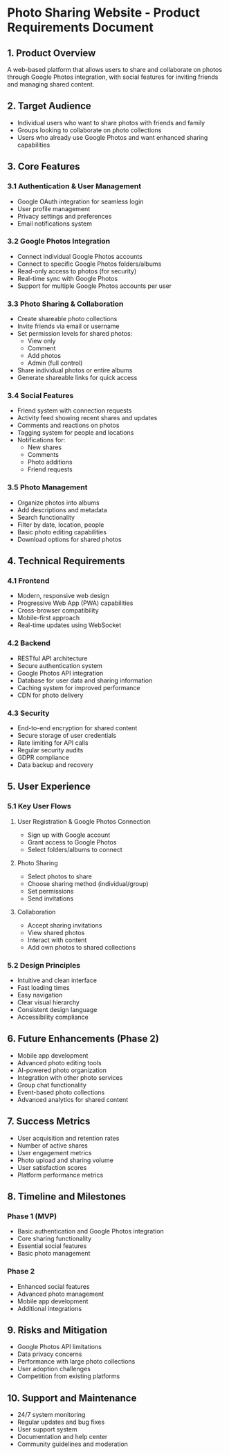 # Photo Sharing Website - Product Requirements Document

## 1. Product Overview
A web-based platform that allows users to share and collaborate on photos through Google Photos integration, with social features for inviting friends and managing shared content.

## 2. Target Audience
- Individual users who want to share photos with friends and family
- Groups looking to collaborate on photo collections
- Users who already use Google Photos and want enhanced sharing capabilities

## 3. Core Features

### 3.1 Authentication & User Management
- Google OAuth integration for seamless login
- User profile management
- Privacy settings and preferences
- Email notifications system

### 3.2 Google Photos Integration
- Connect individual Google Photos accounts
- Connect to specific Google Photos folders/albums
- Read-only access to photos (for security)
- Real-time sync with Google Photos
- Support for multiple Google Photos accounts per user

### 3.3 Photo Sharing & Collaboration
- Create shareable photo collections
- Invite friends via email or username
- Set permission levels for shared photos:
  - View only
  - Comment
  - Add photos
  - Admin (full control)
- Share individual photos or entire albums
- Generate shareable links for quick access

### 3.4 Social Features
- Friend system with connection requests
- Activity feed showing recent shares and updates
- Comments and reactions on photos
- Tagging system for people and locations
- Notifications for:
  - New shares
  - Comments
  - Photo additions
  - Friend requests

### 3.5 Photo Management
- Organize photos into albums
- Add descriptions and metadata
- Search functionality
- Filter by date, location, people
- Basic photo editing capabilities
- Download options for shared photos

## 4. Technical Requirements

### 4.1 Frontend
- Modern, responsive web design
- Progressive Web App (PWA) capabilities
- Cross-browser compatibility
- Mobile-first approach
- Real-time updates using WebSocket

### 4.2 Backend
- RESTful API architecture
- Secure authentication system
- Google Photos API integration
- Database for user data and sharing information
- Caching system for improved performance
- CDN for photo delivery

### 4.3 Security
- End-to-end encryption for shared content
- Secure storage of user credentials
- Rate limiting for API calls
- Regular security audits
- GDPR compliance
- Data backup and recovery

## 5. User Experience

### 5.1 Key User Flows
1. User Registration & Google Photos Connection
   - Sign up with Google account
   - Grant access to Google Photos
   - Select folders/albums to connect

2. Photo Sharing
   - Select photos to share
   - Choose sharing method (individual/group)
   - Set permissions
   - Send invitations

3. Collaboration
   - Accept sharing invitations
   - View shared photos
   - Interact with content
   - Add own photos to shared collections

### 5.2 Design Principles
- Intuitive and clean interface
- Fast loading times
- Easy navigation
- Clear visual hierarchy
- Consistent design language
- Accessibility compliance

## 6. Future Enhancements (Phase 2)
- Mobile app development
- Advanced photo editing tools
- AI-powered photo organization
- Integration with other photo services
- Group chat functionality
- Event-based photo collections
- Advanced analytics for shared content

## 7. Success Metrics
- User acquisition and retention rates
- Number of active shares
- User engagement metrics
- Photo upload and sharing volume
- User satisfaction scores
- Platform performance metrics

## 8. Timeline and Milestones
### Phase 1 (MVP)
- Basic authentication and Google Photos integration
- Core sharing functionality
- Essential social features
- Basic photo management

### Phase 2
- Enhanced social features
- Advanced photo management
- Mobile app development
- Additional integrations

## 9. Risks and Mitigation
- Google Photos API limitations
- Data privacy concerns
- Performance with large photo collections
- User adoption challenges
- Competition from existing platforms

## 10. Support and Maintenance
- 24/7 system monitoring
- Regular updates and bug fixes
- User support system
- Documentation and help center
- Community guidelines and moderation 